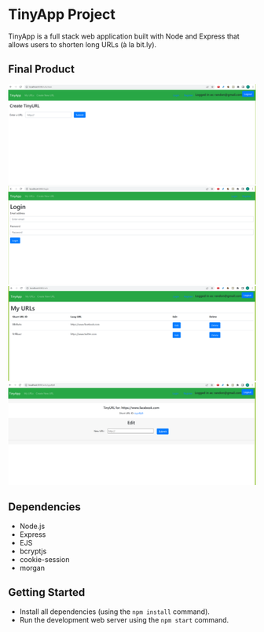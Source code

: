 # TinyApp Project

TinyApp is a full stack web application built with Node and Express that allows users to shorten long URLs (à la bit.ly).

## Final Product

!["url-page screenshot"](https://github.com/saaiid/tinyapp/blob/main/docs/create-tiny%20url.png?raw=true)
!["login-page screenshot"](https://github.com/saaiid/tinyapp/blob/main/docs/login-page.png?raw=true)
!["my-urls screenshot"](https://github.com/saaiid/tinyapp/blob/main/docs/myurls.png?raw=true)
!["urls and ID screenshot"](https://github.com/saaiid/tinyapp/blob/main/docs/urls-and-id.png?raw=true)


## Dependencies

- Node.js
- Express
- EJS
- bcryptjs
- cookie-session
- morgan

## Getting Started

- Install all dependencies (using the `npm install` command).
- Run the development web server using the `npm start` command.